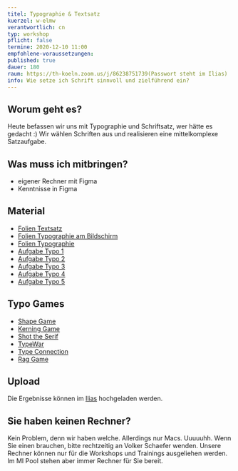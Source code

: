 ```yaml
---
titel: Typographie & Textsatz
kuerzel: w-elmw
verantwortlich: cn
typ: workshop
pflicht: false
termine: 2020-12-10 11:00
empfohlene-voraussetzungen:
published: true
dauer: 180
raum: https://th-koeln.zoom.us/j/86238751739(Passwort steht im Ilias)
info: Wie setze ich Schrift sinnvoll und zielführend ein?
---
```


## Worum geht es?
Heute befassen wir uns mit Typographie und Schriftsatz, wer hätte es gedacht :) Wir wählen Schriften aus und realisieren eine mittelkomplexe Satzaufgabe.

## Was muss ich mitbringen?
- eigener Rechner mit Figma
- Kenntnisse in Figma

## Material
- [Folien Textsatz](../../download/inputs/woche-10/textsatz.pdf)
- [Folien Typographie am Bildschirm](../../download/inputs/woche-10/typographie-am-bildschirm.pdf)
- [Folien Typographie](../../download/inputs/woche-10/typographie.pdf)
- [Aufgabe Typo 1](/mi-bachelor-screendesign/assignments/typo-1/)
- [Aufgabe Typo 2](/mi-bachelor-screendesign/assignments/typo-2/)
- [Aufgabe Typo 3](/mi-bachelor-screendesign/assignments/typo-3/)
- [Aufgabe Typo 4](/mi-bachelor-screendesign/assignments/typo-4/)
- [Aufgabe Typo 5](/mi-bachelor-screendesign/assignments/typo-5/)


## Typo Games
- [Shape Game](https://shape.method.ac/)
- [Kerning Game](https://type.method.ac/)
- [Shot the Serif](https://www.tothepoint.co.uk/us/fun/i-shot-the-serif/)
- [TypeWar](http://typewar.com/)
- [Type Connection](http://www.typeconnection.com/)
- [Rag Game](https://fathom.info/ragtime/game.html)

## Upload
Die Ergebnisse können im [Ilias](https://bit.ly/2Pnya0k) hochgeladen werden. 

## Sie haben keinen Rechner?
Kein Problem, denn wir haben welche. Allerdings nur Macs. Uuuuuhh. Wenn Sie einen brauchen, bitte rechtzeitig an Volker Schaefer wenden. Unsere Rechner können nur für die Workshops und Trainings ausgeliehen werden. Im MI Pool stehen aber immer Rechner für Sie bereit.

